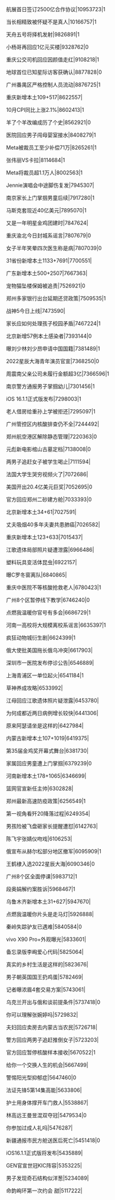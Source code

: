 航展首日签订2500亿合作协议|10953723|1

当长相精致被怀疑不是真人|10166757|1

天舟五号将择机发射|9826891|1

小杨哥再回应1亿元买楼|9328762|0

重庆公交司机回应因颜值走红|9108218|1

地球首位已知星际访客获确认|8877828|0

广州番禺区严格控制人员流动|8876725|1

重庆新增本土109+517|8622557|

10月CPI同比上涨2.1%|8602413|1

羊了个羊改编成历了个史|8562921|0

医院回应男子闯母婴室接水|8408279|1

Meta被裁员工至少补偿71万|8265261|1

张伟丽VS卡拉|8114684|1

Meta将裁员超1.1万人|8002563|1

Jennie演唱会中途脚伤复发|7945307|

南京家长上门掌掴男童后续|7917280|1

马斯克套现近40亿美元|7895070|1

又是一年明星金鸡团建时|7847624|

重庆渝北今日封城系谣言|7807679|0

女子半年笑晕四次医生称是病|7807039|0

31省份新增本土1133+7691|7700551|

广东新增本土500+2507|7667363|

宠物猫坠楼保姆被追责|7526921|0

郑州多家银行出台延期还贷政策|7509535|1

战神5今日上线|7473590|

家长应如何处理孩子校园矛盾|7467224|1

北京新增57例本土感染者|7393144|0

曝刘少林刘少昂申请中国国籍|7381489|1

2022星辰大海青年演员官宣|7368250|0

周震南父亲公司未履行金额超3亿|7366596|1

南京警方通报男子掌掴幼儿|7301456|1

iOS 16.1.1正式版发布|7298003|1

老人借房给重孙上学被拒还|7295097|1

广州管控区内核酸排查仍不全|7244492|

郑州航空港区解除静态管理|7220363|0

元彪新电影棺山古墓定档|7138008|0

两男子追赶女子被学生喝止|7111594|

法国大学生哭穷视频火了|7072686|

美国开出20.4亿美元巨奖|7052695|0

官方回应郑州二砂建方舱|7033393|0

北京新增本土34+61|7027591|

丈夫吸烟40多年夫妻共患肺癌|7026582|

重庆新增本土123+633|7015437|

江歌遗体局部照片疑遭泄露|6966486|

塑料玩具变活体昆虫|6922157|

曝C罗冬窗离队|6840865|

重庆中医院不等核酸抢救老人|6780423|1

广州8个区暂停线下教学|6746240|0

点燃我温暖你官号有多会|6686729|1

河南一高校将大规模离校系谣言|6635397|1

疯狂动物城衍生剧|6624399|1

俄大使批美国拖长俄乌冲突|6617903|

深圳市一医院发布停诊公告|6546889|

上海青浦区一单位起火|6541184|1

草神养成攻略|6533992|

江母回应江歌遗体照片疑泄露|6453780|

为何成都近两日病例增长较快|6441306|

原来阿瑟请坐是这样的|6427984|

内蒙古新增本土107+1019|6419375|

第35届金鸡奖开幕式舞台|6381730|

家属回应男童遭上门掌掴|6379239|0

河南新增本土178+1065|6346699|

篮网官宣新任主帅|6302828|

郑州最新高速防疫政策|6256549|1

第一视角看歼20降落过程|6249354|

男孩险被飞盘砸家长提醒遭怼|6142763|

陈飞宇张婧仪吻戏|6106253|

俄宣布从赫尔松部分地区撤军|6095909|1

王鹤棣入选2022星辰大海|6090346|0

广州8个区全面停课|5983712|1

段奥娟解约案胜诉|5968467|1

乌鲁木齐新增本土31+627|5947670|

点燃我温暖你片头是走马灯|5926888|

秦岭失踪驴友已遇难|5840584|0

vivo X90 Pro+外观曝光|5833601|

备忘录版李峋爱心代码|5825064|

真实的乡村生活是这样的|5823676|

男子朝英国国王扔鸡蛋|5782469|

记者曝浓眉4套交易方案|5743061|

乌克兰开出与俄和谈前提条件|5737418|0

你可以理解张婉婷吗|5729832|

夫妇回应卖房去内蒙古当农民|5726718|

警方回应两男子追赶推倒女子|5723203|

官方回应暂停核酸样本接收|5670522|1

给你一个交换人生的机会|5667499|

警惕阳光型抑郁症|5647460|0

法证先锋5第14集高能|5633806|

护士用身体撑开车门救人|5538867|

林高远王曼昱混双夺冠|5479534|0

你参加过成人礼吗|5476287|

新疆通报市民方舱送医后死亡|5451418|0

iOS16.1.1正式版将发布|5435889|

GEN官宣世冠KIC阵容|5353225|

男子发现奇石结构似洋葱|5234089|

命韵峋环第一次约会 甜|5117222|

